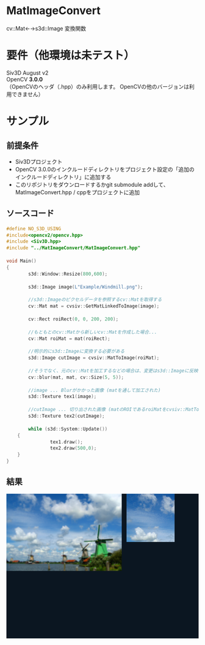 # MatImageConvert
cv::Mat←→s3d::Image 変換関数

# 要件（他環境は未テスト）
Siv3D August v2  
OpenCV **3.0.0**  
 （OpenCVのヘッダ（.hpp）のみ利用します。
  OpenCVの他のバージョンは利用できません）

# サンプル

## 前提条件

 -  Siv3Dプロジェクト
 -  OpenCV 3.0.0のインクルードディレクトリをプロジェクト設定の「追加のインクルードディレクトリ」に追加する
 - このリポジトリをダウンロードするかgit submodule addして、MatImageConvert.hpp / cppをプロジェクトに追加

## ソースコード
```cpp
#define NO_S3D_USING
#include<opencv2/opencv.hpp>
#include <Siv3D.hpp>
#include "../MatImageConvert/MatImageConvert.hpp"

void Main()
{
        s3d::Window::Resize(800,600);

        s3d::Image image(L"Example/Windmill.png");

        //s3d::Imageのピクセルデータを参照するcv::Matを取得する
        cv::Mat mat = cvsiv::GetMatLinkedToImage(image);        

        cv::Rect roiRect(0, 0, 200, 200);

        //もともとのcv::Matから新しいcv::Matを作成した場合...
        cv::Mat roiMat = mat(roiRect);

        //明示的にs3d::Imageに変換する必要がある
        s3d::Image cutImage = cvsiv::MatToImage(roiMat);

        //そうでなく、元のcv::Matを加工するなどの場合は、変更はs3d::Imageに反映される（同じピクセルデータを参照しているため）
        cv::blur(mat, mat, cv::Size(5, 5));
        
        //image ... Blurがかかった画像 (matを通して加工された) 
        s3d::Texture tex1(image);

        //cutImage ... 切り出された画像 (matのROIであるroiMatをcvsiv::MatToImageでs3d::Imageへ変換した)
        s3d::Texture tex2(cutImage);

        while (s3d::System::Update())
	{
                tex1.draw();
                tex2.draw(500,0);
	}
}
```

## 結果
![Image](https://github.com/saji-spoon/MatImageConvert/blob/img/windmill.png)
